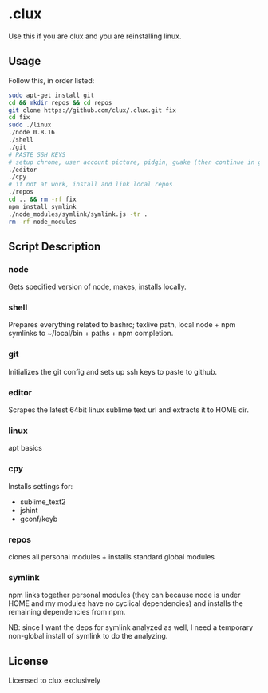 # .clux
Use this if you are clux and you are reinstalling linux.

## Usage
Follow this, in order listed:

```bash
sudo apt-get install git
cd && mkdir repos && cd repos
git clone https://github.com/clux/.clux.git fix
cd fix
sudo ./linux
./node 0.8.16
./shell
./git
# PASTE SSH KEYS
# setup chrome, user account picture, pidgin, guake (then continue in guake)
./editor
./cpy
# if not at work, install and link local repos
./repos
cd .. && rm -rf fix
npm install symlink
./node_modules/symlink/symlink.js -tr .
rm -rf node_modules
```

## Script Description
### node
Gets specified version of node, makes, installs locally.

### shell
Prepares everything related to bashrc; texlive path, local node + npm symlinks to ~/local/bin + paths + npm completion.

### git
Initializes the git config and sets up ssh keys to paste to github.

### editor
Scrapes the latest 64bit linux sublime text url and extracts it to HOME dir.

### linux
apt basics

### cpy
Installs settings for:

- sublime_text2
- jshint
- gconf/keyb

### repos
clones all personal modules + installs standard global modules

### symlink
npm links together personal modules (they can because node is under HOME and my modules have no cyclical dependencies) and installs the remaining dependencies from npm.

NB: since I want the deps for symlink analyzed as well, I need a temporary non-global install of symlink to do the analyzing.

## License
Licensed to clux exclusively
